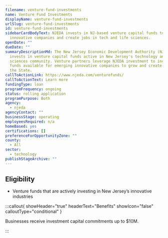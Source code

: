 ```yaml
---
filename: venture-fund-investments
name: Venture Fund Investments
displayName: venture-fund-investments
urlSlug: venture-fund-investments
id: venture-fund-investments
sidebarCardBodyText: NJEDA invests in NJ-based venture capital funds to support
  innovative companies and create jobs in tech and life sciences.
openDate: ""
dueDate: ""
summaryDescriptionMd: The New Jersey Economic Development Authority (NJEDA)
  invests in venture capital funds active in New Jersey's technology and life
  sciences community. Venture partners leverage NJEDA investment to increase
  funds available for emerging innovative companies to grow and create jobs in
  the State.
callToActionLink: https://www.njeda.com/venturefunds/
callToActionText: Learn more
fundingType: loan
programFrequency: ongoing
status: rolling application
programPurpose: Both
agency:
  - njeda
agencyContact: ""
businessStage: operating
employeesRequired: n/a
homeBased: yes
certifications: []
preferenceForOpportunityZone: ""
county:
  - All
sector:
  - technology
publishStageArchive: ""
---
```


## Eligibility

- Venture funds that are actively investing in New Jersey’s innovative industries

:::callout{ showHeader="true" headerText="Benefits" showIcon="false" calloutType="conditional" }

Businesses receive investment capital commitments up to $10M.

:::
